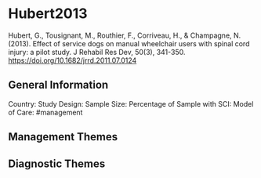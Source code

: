 # Hubert2013
Hubert, G., Tousignant, M., Routhier, F., Corriveau, H., & Champagne, N. (2013). Effect of service dogs on manual wheelchair users with spinal cord injury: a pilot study. J Rehabil Res Dev, 50(3), 341-350. https://doi.org/10.1682/jrrd.2011.07.0124 

## General Information
Country: 
Study Design: 
Sample Size: 
Percentage of Sample with SCI:
Model of Care: #management 

## Management Themes


## Diagnostic Themes
